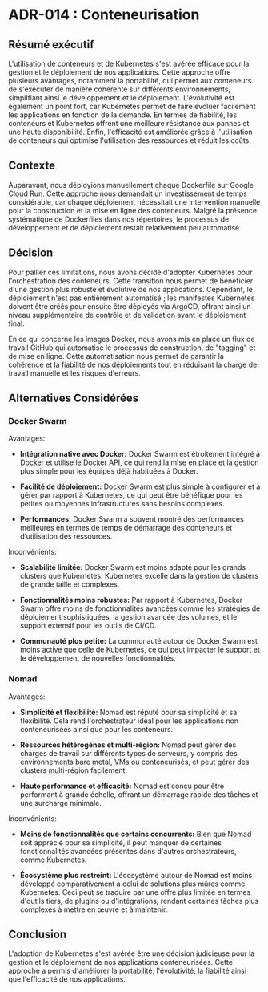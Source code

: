 # ADR-014 : Conteneurisation

## Résumé exécutif

L'utilisation de conteneurs et de Kubernetes s'est avérée efficace pour la
gestion et le déploiement de nos applications. Cette approche offre plusieurs
avantages, notamment la portabilité, qui permet aux conteneurs de s'exécuter
de manière cohérente sur différents environnements, simplifiant ainsi le
développement et le déploiement. L'évolutivité est également un point fort,
car Kubernetes permet de faire évoluer facilement les applications en fonction
de la demande. En termes de fiabilité, les conteneurs et Kubernetes offrent une
meilleure résistance aux pannes et une haute disponibilité. Enfin, l'efficacité
est améliorée grâce à l'utilisation de conteneurs qui optimise l'utilisation
des ressources et réduit les coûts.

## Contexte

Auparavant, nous déployions manuellement chaque Dockerfile sur Google Cloud Run.
Cette approche nous demandait un investissement de temps considérable,
car chaque déploiement nécessitait une intervention manuelle pour la
construction et la mise en ligne des conteneurs. Malgré la présence
systématique de Dockerfiles dans nos répertoires, le processus de
développement et de déploiement restait relativement peu automatisé.

## Décision

Pour pallier ces limitations, nous avons décidé d'adopter Kubernetes pour
l'orchestration des conteneurs. Cette transition nous permet de bénéficier d'une
gestion plus robuste et évolutive de nos applications. Cependant, le
déploiement n'est pas entièrement automatisé ; les manifestes Kubernetes
doivent être créés pour ensuite être déployés via ArgoCD, offrant ainsi un
niveau supplémentaire de contrôle et de validation avant le déploiement final.

En ce qui concerne les images Docker, nous avons mis en place un flux de travail
GitHub qui automatise le processus de construction, de "tagging" et de mise en
ligne. Cette automatisation nous permet de garantir la cohérence et la fiabilité
de nos déploiements tout en réduisant la charge de travail manuelle
et les risques d'erreurs.

## Alternatives Considérées

### Docker Swarm

Avantages:

- **Intégration native avec Docker:** Docker Swarm est étroitement intégré
à Docker et utilise le Docker API, ce qui rend la mise en place et la gestion
plus simple pour les équipes déjà habituées à Docker.

- **Facilité de déploiement:** Docker Swarm est plus simple à configurer et à
gérer par rapport à Kubernetes, ce qui peut être bénéfique pour les petites ou
moyennes infrastructures sans besoins complexes.

- **Performances:** Docker Swarm a souvent montré des performances meilleures en
termes de temps de démarrage des conteneurs et d’utilisation des ressources.

Inconvénients:

- **Scalabilité limitée:** Docker Swarm est moins adapté pour les grands
clusters que Kubernetes. Kubernetes excelle dans la gestion de clusters de
grande taille et complexes.

- **Fonctionnalités moins robustes:** Par rapport à Kubernetes, Docker Swarm
offre moins de fonctionnalités avancées comme les stratégies de déploiement
sophistiquées, la gestion avancée des volumes, et le support extensif pour
les outils de CI/CD.

- **Communauté plus petite:** La communauté autour de Docker Swarm est moins
active que celle de Kubernetes, ce qui peut impacter le support et le
développement de nouvelles fonctionnalités.

### Nomad

Avantages:

- **Simplicité et flexibilité:** Nomad est réputé pour sa simplicité et sa
flexibilité. Cela rend l'orchestrateur idéal pour les applications non
conteneurisées ainsi que pour les conteneurs.

- **Ressources hétérogènes et multi-région:** Nomad peut gérer des charges de
travail sur différents types de serveurs, y compris des environnements bare
metal, VMs ou conteneurisés, et peut gérer des clusters multi-région facilement.

- **Haute performance et efficacité:** Nomad est conçu pour être performant à
grande échelle, offrant un démarrage rapide des tâches et une surcharge
minimale.

Inconvénients:

- **Moins de fonctionnalités que certains concurrents:** Bien que Nomad soit
apprécié pour sa simplicité, il peut manquer de certaines fonctionnalités
avancées présentes dans d'autres orchestrateurs, comme Kubernetes.

- **Écosystème plus restreint:** L'écosystème autour de Nomad est moins
développé comparativement à celui de solutions plus mûres comme Kubernetes.
Ceci peut se traduire par une offre plus limitée en termes d'outils tiers,
de plugins ou d'intégrations, rendant certaines tâches plus complexes
à mettre en œuvre et à maintenir.

## Conclusion

L'adoption de Kubernetes s'est avérée être une décision judicieuse pour
la gestion et le déploiement de nos applications conteneurisées.
Cette approche a permis d'améliorer la portabilité, l'évolutivité,
la fiabilité ainsi que l'efficacité de nos applications.
